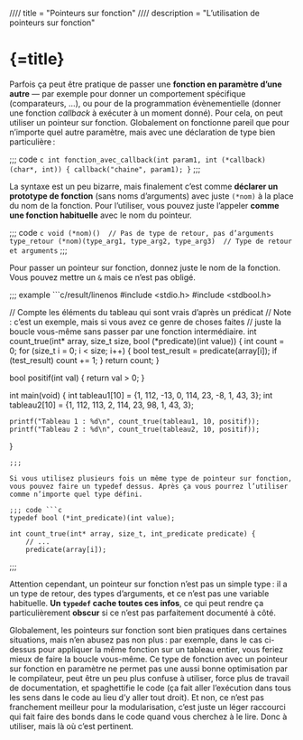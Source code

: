 //// title = "Pointeurs sur fonction"
//// description = "L’utilisation de pointeurs sur fonction"

# {=title}

Parfois ça peut être pratique de passer une **fonction en paramètre d’une autre** — par exemple pour donner un comportement spécifique (comparateurs, …), ou pour de la programmation évènementielle (donner une fonction *callback* à exécuter à un moment donné). Pour cela, on peut utiliser un pointeur sur fonction. Globalement on fonctionne pareil que pour n’importe quel autre paramètre, mais avec une déclaration de type bien particulière :

;;; code ```c
int fonction_avec_callback(int param1, int (*callback)(char*, int)) {
	callback("chaine", param1);
}```
;;;

La syntaxe est un peu bizarre, mais finalement c’est comme **déclarer un prototype de fonction** (sans noms d’arguments) avec juste `(*nom)` à la place du nom de la fonction. Pour l’utiliser, vous pouvez juste l’appeler **comme une fonction habituelle** avec le nom du pointeur.

;;; code ```c
void (*nom)()  // Pas de type de retour, pas d’arguments
type_retour (*nom)(type_arg1, type_arg2, type_arg3)  // Type de retour et arguments```
;;;

Pour passer un pointeur sur fonction, donnez juste le nom de la fonction. Vous pouvez mettre un `&` mais ce n’est pas obligé.

;;; example ```c/result/linenos
#include <stdio.h>
#include <stdbool.h>

// Compte les éléments du tableau qui sont vrais d’après un prédicat
// Note : c’est un exemple, mais si vous avez ce genre de choses faites
// juste la boucle vous-même sans passer par une fonction intermédiaire.
int count_true(int* array, size_t size, bool (*predicate)(int value)) {
    int count = 0;
    for (size_t i = 0; i < size; i++) {
        bool test_result = predicate(array[i]);
        if (test_result)
            count += 1;
    }
    return count;
}

bool positif(int val) {
    return val > 0;
}

int main(void) {
    int tableau1[10] = {1, 112, -13, 0, 114, 23, -8, 1, 43, 3};
    int tableau2[10] = {1, 112, 113, 2, 114, 23, 98, 1, 43, 3};

    printf("Tableau 1 : %d\n", count_true(tableau1, 10, positif));
    printf("Tableau 2 : %d\n", count_true(tableau2, 10, positif));
}
```
;;;

Si vous utilisez plusieurs fois un même type de pointeur sur fonction, vous pouvez faire un typedef dessus. Après ça vous pourrez l’utiliser comme n’importe quel type défini.

;;; code ```c
typedef bool (*int_predicate)(int value);

int count_true(int* array, size_t, int_predicate predicate) {
	// ...
	predicate(array[i]);
```
;;;

Attention cependant, un pointeur sur fonction n’est pas un simple type : il a un type de retour, des types d’arguments, et ce n’est pas une variable habituelle. **Un `typedef` cache toutes ces infos**, ce qui peut rendre ça particulièrement **obscur** si ce n’est pas parfaitement documenté à côté.

Globalement, les pointeurs sur fonction sont bien pratiques dans certaines situations, mais n’en abusez pas non plus : par exemple, dans le cas ci-dessus pour appliquer la même fonction sur un tableau entier, vous feriez mieux de faire la boucle vous-même. Ce type de fonction avec un pointeur sur fonction en paramètre ne permet pas une aussi bonne optimisation par le compilateur, peut être un peu plus confuse à utiliser, force plus de travail de documentation, et spaghettifie le code (ça fait aller l’exécution dans tous les sens dans le code au lieu d’y aller tout droit). Et non, ce n’est pas franchement meilleur pour la modularisation, c’est juste un léger raccourci qui fait faire des bonds dans le code quand vous cherchez à le lire. Donc à utiliser, mais là où c’est pertinent.
